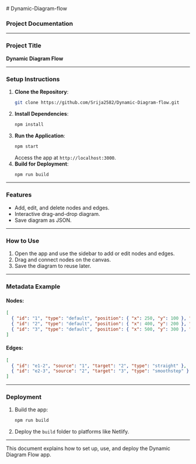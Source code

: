 
#   D y n a m i c - D i a g r a m - f l o w 


### **Project Documentation**

---

### **Project Title**
**Dynamic Diagram Flow**

---

### **Setup Instructions**
1. **Clone the Repository**:
   ```bash
   git clone https://github.com/Srija2582/Dynamic-Diagram-flow.git
   ```
2. **Install Dependencies**:
   ```bash
   npm install
   ```
3. **Run the Application**:
   ```bash
   npm start
   ```
   Access the app at `http://localhost:3000`.
4. **Build for Deployment**:
   ```bash
   npm run build
   ```

---

### **Features**
- Add, edit, and delete nodes and edges.
- Interactive drag-and-drop diagram.
- Save diagram as JSON.

---

### **How to Use**
1. Open the app and use the sidebar to add or edit nodes and edges.
2. Drag and connect nodes on the canvas.
3. Save the diagram to reuse later.

---

### **Metadata Example**
#### Nodes:
```json
[
  { "id": "1", "type": "default", "position": { "x": 250, "y": 100 }, "data": { "label": "Node 1" } },
  { "id": "2", "type": "default", "position": { "x": 400, "y": 200 }, "data": { "label": "Node 2" } },
  { "id": "3", "type": "default", "position": { "x": 500, "y": 300 }, "data": { "label": "Node 3" } }
]
```
#### Edges:
```json
[
  { "id": "e1-2", "source": "1", "target": "2", "type": "straight" },
  { "id": "e2-3", "source": "2", "target": "3", "type": "smoothstep" }
]
```

---

### **Deployment**
1. Build the app:
   ```bash
   npm run build
   ```
2. Deploy the `build` folder to platforms like Netlify.

---

This document explains how to set up, use, and deploy the Dynamic Diagram Flow app.




 
 
